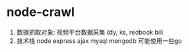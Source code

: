 # node-crawl
1. 数据抓取对象: 视频平台数据采集 (dy, ks, redbook bili
2. 技术栈 node express ajax mysql mongodb  可能使用一些go




